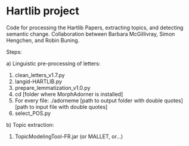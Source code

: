 # Hartlib project

Code for processing the Hartlib Papers, extracting topics, and detecting semantic change. Collaboration between Barbara McGillivray, Simon Hengchen, and Robin Buning.

Steps:

a) Linguistic pre-processing of letters:
1)	clean_letters_v1.7.py
2)	langid-HARTLIB.py
2)	prepare_lemmatization_v1.0.py
3)	cd [folder where MorphAdorner is installed]
4)	For every file:
./adorneme [path to output folder with double quotes] [path to input file with double quotes]
5)	select_POS.py

b) Topic extraction:
1)	TopicModelingTool-FR.jar (or MALLET, or...)

